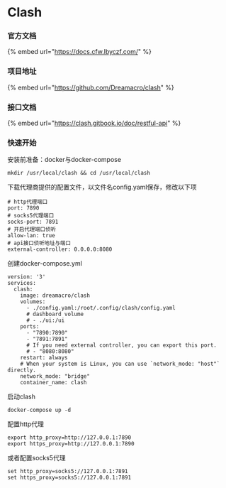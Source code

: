 # Clash

### 官方文档

{% embed url="https://docs.cfw.lbyczf.com/" %}

### 项目地址

{% embed url="https://github.com/Dreamacro/clash" %}

### 接口文档

{% embed url="https://clash.gitbook.io/doc/restful-api" %}

### 快速开始

安装前准备：docker与docker-compose

```text
mkdir /usr/local/clash && cd /usr/local/clash
```

下载代理商提供的配置文件，以文件名config.yaml保存，修改以下项

```text
# http代理端口
port: 7890
# socks5代理端口
socks-port: 7891
# 开启代理端口侦听
allow-lan: true
# api接口侦听地址与端口
external-controller: 0.0.0.0:8080
```

创建docker-compose.yml

```text
version: '3'
services:
  clash:
    image: dreamacro/clash
    volumes:
      - ./config.yaml:/root/.config/clash/config.yaml
      # dashboard volume
      # - ./ui:/ui
    ports:
      - "7890:7890"
      - "7891:7891"
      # If you need external controller, you can export this port.
      # - "8080:8080"
    restart: always
    # When your system is Linux, you can use `network_mode: "host"` directly.
    network_mode: "bridge"
    container_name: clash
```

启动clash

```text
docker-compose up -d
```

配置http代理

```text
export http_proxy=http://127.0.0.1:7890
export https_proxy=http://127.0.0.1:7890
```

或者配置socks5代理

```text
set http_proxy=socks5://127.0.0.1:7891
set https_proxy=socks5://127.0.0.1:7891
```

